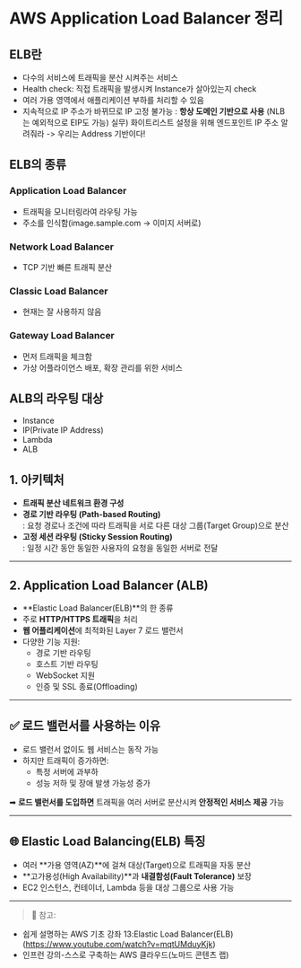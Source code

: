 # AWS Application Load Balancer 정리


## ELB란 
- 다수의 서비스에 트래픽을 분산 시켜주는 서비스
- Health check: 직접 트래픽을 발생시켜 Instance가 살아있는지 check
- 여러 가용 영역에서 애플리케이션 부하를 처리할 수 있음 
- 지속적으로 IP 주소가 바뀌므로 IP 고정 불가능 : **항상 도메인 기반으로 사용** (NLB는 예외적으로 EIP도 가능)
실무) 화이트리스트 설정을 위해 엔드포인트 IP 주소 알려줘라 -> 우리는 Address 기반이다! 
## ELB의 종류
### Application Load Balancer
- 트래픽을 모니터링라여 라우팅 가능
- 주소를 인식함(image.sample.com -> 이미지 서버로)

### Network Load Balancer
- TCP 기반 빠른 트래픽 분산 

### Classic Load Balancer 
- 현재는 잘 사용하지 않음 

### Gateway Load Balancer
- 먼저 트래픽을 체크함 
- 가상 어플라이언스 배포, 확장 관리를 위한 서비스 

## ALB의 라우팅 대상 
- Instance
- IP(Private IP Address)
- Lambda
- ALB 


## 1. 아키텍처

- **트래픽 분산 네트워크 환경 구성**
- **경로 기반 라우팅 (Path-based Routing)**  
  : 요청 경로나 조건에 따라 트래픽을 서로 다른 대상 그룹(Target Group)으로 분산
- **고정 세션 라우팅 (Sticky Session Routing)**  
  : 일정 시간 동안 동일한 사용자의 요청을 동일한 서버로 전달

---

## 2. Application Load Balancer (ALB)

- **Elastic Load Balancer(ELB)**의 한 종류
- 주로 **HTTP/HTTPS 트래픽**을 처리
- **웹 어플리케이션**에 최적화된 Layer 7 로드 밸런서
- 다양한 기능 지원:
  - 경로 기반 라우팅
  - 호스트 기반 라우팅
  - WebSocket 지원
  - 인증 및 SSL 종료(Offloading)

---

## ✅ 로드 밸런서를 사용하는 이유

- 로드 밸런서 없이도 웹 서비스는 동작 가능
- 하지만 트래픽이 증가하면:
  - 특정 서버에 과부하
  - 성능 저하 및 장애 발생 가능성 증가

➡ **로드 밸런서를 도입하면** 트래픽을 여러 서버로 분산시켜 **안정적인 서비스 제공** 가능

---

## 🌐 Elastic Load Balancing(ELB) 특징

- 여러 **가용 영역(AZ)**에 걸쳐 대상(Target)으로 트래픽을 자동 분산
- **고가용성(High Availability)**과 **내결함성(Fault Tolerance)** 보장
- EC2 인스턴스, 컨테이너, Lambda 등을 대상 그룹으로 사용 가능

---

> 📘 참고: 
- 쉽게 설명하는 AWS 기초 강좌 13:Elastic Load Balancer(ELB) (https://www.youtube.com/watch?v=mqtUMduyKjk)
- 인프런 강의-스스로 구축하는 AWS 클라우드(노마드 콘텐츠 랩)
